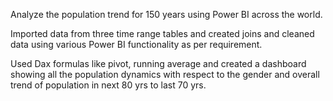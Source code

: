 Analyze the population trend for 150 years using Power BI across the world.

Imported data from three time range tables and created joins and cleaned data using various Power BI functionality as per requirement.

Used Dax formulas like pivot, running average and created a dashboard showing all the population dynamics with respect to the gender and overall trend of population in next 80 yrs to last 70 yrs.
